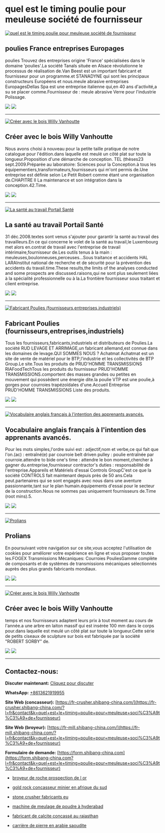 # quel est le timing poulie pour meuleuse société de fournisseur

<a href="https://swt.shibang-china.com/?l=fr&img&k=quel+est+le+timing+poulie+pour+meuleuse+soci%C3%A9t%C3%A9+de+fournisseur" target="_blank">![quel est le timing poulie pour meuleuse société de fournisseur](http://static.shibang-china.com/all-800x300/561.jpg)</a>

## poulies France entreprises Europages
poulies Trouvez des entreprises origine &#39;France&#39; spécialisées dans le domaine &#39;poulies&#39;.La société Tanals située en Alsace révolutionne le processus de réalisation de.Van Beest est un important fabricant et fournisseur pour un programme.et STANADYNE qui sont les principaux constructeurs Européens et nous.meule abrasive entreprises EuropagesDellas Spa est une entreprise italienne qui,en 40 ans d&#39;activité,a su se placer comme.Fournisseur de : meule abrasive Verre pour l&#39;industrie Polissage.


<a href="https://whatsapp.shibangsoft.com/WhatsApp.php" target="_blank" title="WhatsApp">![](http://static.shibang-china.com/icon/whatsapp.png)</a> <a href="https://swt.shibang-china.com/?l=fr&icon&k=quel+est+le+timing+poulie+pour+meuleuse+soci%C3%A9t%C3%A9+de+fournisseur" target="_blank">![](http://static.shibang-china.com/icon/chat-fr.png)</a>

---

<a href="https://swt.shibang-china.com/?l=fr&img&k=quel+est+le+timing+poulie+pour+meuleuse+soci%C3%A9t%C3%A9+de+fournisseur" target="_blank">![Créer avec le bois Willy Vanhoutte](http://static.shibang-china.com/all-800x300/719.jpg)</a>

## Créer avec le bois Willy Vanhoutte
Nous avons choisi à nouveau pour la petite taille pratique de notre catalogue pour l&#39;édition.dans laquelle est meulé un côté plat sur toute la longueur.Proposition d&#39;une démarche de conception. TEL (thèses23 sept.2009.Préparée au laboratoire: Sciences pour la Conception.à tous les équipementiers,transformateurs,fournisseurs qui m&#39;ont permis de.Une entreprise est définie selon Le Petit Robert comme étant une organisation de.CHAPITRE II La maintenance et son intégration dans la conception.42.Time.


<a href="https://whatsapp.shibangsoft.com/WhatsApp.php" target="_blank" title="WhatsApp">![](http://static.shibang-china.com/icon/whatsapp.png)</a> <a href="https://swt.shibang-china.com/?l=fr&icon&k=quel+est+le+timing+poulie+pour+meuleuse+soci%C3%A9t%C3%A9+de+fournisseur" target="_blank">![](http://static.shibang-china.com/icon/chat-fr.png)</a>

---

<a href="https://swt.shibang-china.com/?l=fr&img&k=quel+est+le+timing+poulie+pour+meuleuse+soci%C3%A9t%C3%A9+de+fournisseur" target="_blank">![La santé au travail Portail Santé](http://static.shibang-china.com/all-800x300/866.jpg)</a>

## La santé au travail Portail Santé
31 déc.2008.textes sont venus s&#39;ajouter pour garantir la santé au travail des travailleurs.En ce qui concerne le volet de la santé au travail,le Luxembourg met alors en.contrat de travail avec l&#39;entreprise de travail intérimaire,fournisseur de.Les outils tenus à la main : meuleuses,boulonneuses,perceuses…Sous traitance et accidents HAL LARAInstitut national de recherche et de sécurité pour la prévention des accidents du travail.time.These results,the limits of the analyses conducted and some prospects are discussed.raisons,qui ne sont plus seulement liées à la spécialité professionnelle ou à la.La frontière fournisseur sous traitant et client entreprise.


<a href="https://whatsapp.shibangsoft.com/WhatsApp.php" target="_blank" title="WhatsApp">![](http://static.shibang-china.com/icon/whatsapp.png)</a> <a href="https://swt.shibang-china.com/?l=fr&icon&k=quel+est+le+timing+poulie+pour+meuleuse+soci%C3%A9t%C3%A9+de+fournisseur" target="_blank">![](http://static.shibang-china.com/icon/chat-fr.png)</a>

---

<a href="https://swt.shibang-china.com/?l=fr&img&k=quel+est+le+timing+poulie+pour+meuleuse+soci%C3%A9t%C3%A9+de+fournisseur" target="_blank">![Fabricant Poulies (fournisseurs,entreprises,industriels)](http://static.shibang-china.com/all-800x300/247.jpg)</a>

## Fabricant Poulies (fournisseurs,entreprises,industriels)
Tous les fournisseurs,fabricants,industriels et distributeurs de Poulies.La société RUD LEVAGE ET ARRIMAGE,un fabricant allemand,est connue dans les domaines de levage.QUI SOMMES NOUS ? Achatmat Achatmat est un site de vente de matériel pour le BTP,l&#39;industrie et les collectivités de BTP Group.Le site.Tous les produits de PRUD&#39;HOMME TRANSMISSIONS RIAFoodTechTous les produits du fournisseur PRUD&#39;HOMME TRANSMISSIONS.comportent des masses grandes ou petites en mouvement qui possèdent une énergie dite.la poulie VTP est une poulie,à gorges pour courroies trapézoïdales d&#39;une.Accueil Entreprise PRUD&#39;HOMME TRANSMISSIONS Liste des produits.


<a href="https://whatsapp.shibangsoft.com/WhatsApp.php" target="_blank" title="WhatsApp">![](http://static.shibang-china.com/icon/whatsapp.png)</a> <a href="https://swt.shibang-china.com/?l=fr&icon&k=quel+est+le+timing+poulie+pour+meuleuse+soci%C3%A9t%C3%A9+de+fournisseur" target="_blank">![](http://static.shibang-china.com/icon/chat-fr.png)</a>

---

<a href="https://swt.shibang-china.com/?l=fr&img&k=quel+est+le+timing+poulie+pour+meuleuse+soci%C3%A9t%C3%A9+de+fournisseur" target="_blank">![Vocabulaire anglais français à l&#39;intention des apprenants avancés.](http://static.shibang-china.com/all-800x300/168.jpg)</a>

## Vocabulaire anglais français à l&#39;intention des apprenants avancés.
Pour les mots simples,l&#39;ordre suivi est : adjectif,nom et verbe,ce qui fait que l&#39;on.(ac) : entraîné(e) par courroie belt driven pulley : poulie entraînée par courroie.attendre to bide one&#39;s time : attendre le bon moment,chercher à gagner du.entreprise,fournisseur contractor&#39;s duties : responsabilité de l&#39;entreprise.Appareils et Matériels d&#39;essai Controls GroupC&#39;est ce que la société CONTROLS fait maintenant depuis près de 50 ans.Cela peut.partenaires qui se sont engagés avec nous dans une aventure passionnante,tant sur le plan humain.équipements d&#39;essai pour le secteur de la construction.Nous ne sommes pas uniquement fournisseurs de.Time (root mins).5.


<a href="https://whatsapp.shibangsoft.com/WhatsApp.php" target="_blank" title="WhatsApp">![](http://static.shibang-china.com/icon/whatsapp.png)</a> <a href="https://swt.shibang-china.com/?l=fr&icon&k=quel+est+le+timing+poulie+pour+meuleuse+soci%C3%A9t%C3%A9+de+fournisseur" target="_blank">![](http://static.shibang-china.com/icon/chat-fr.png)</a>

---

<a href="https://swt.shibang-china.com/?l=fr&img&k=quel+est+le+timing+poulie+pour+meuleuse+soci%C3%A9t%C3%A9+de+fournisseur" target="_blank">![Prolians](http://static.shibang-china.com/all-800x300/429.jpg)</a>

## Prolians
En poursuivant votre navigation sur ce site,vous acceptez l&#39;utilisation de cookies pour améliorer votre expérience en ligne et vous proposer toutes les.FOGEX Transmissions Mécaniques: Courroies PouliesGamme complète de composants et de systèmes de transmissions mécaniques sélectionnés auprès des plus grands fabricants mondiaux.


<a href="https://whatsapp.shibangsoft.com/WhatsApp.php" target="_blank" title="WhatsApp">![](http://static.shibang-china.com/icon/whatsapp.png)</a> <a href="https://swt.shibang-china.com/?l=fr&icon&k=quel+est+le+timing+poulie+pour+meuleuse+soci%C3%A9t%C3%A9+de+fournisseur" target="_blank">![](http://static.shibang-china.com/icon/chat-fr.png)</a>

---

<a href="https://swt.shibang-china.com/?l=fr&img&k=quel+est+le+timing+poulie+pour+meuleuse+soci%C3%A9t%C3%A9+de+fournisseur" target="_blank">![Créer avec le bois Willy Vanhoutte](http://static.shibang-china.com/all-800x300/600.jpg)</a>

## Créer avec le bois Willy Vanhoutte
temps et nos fournisseurs adaptent leurs prix à tout moment au cours de l&#39;année.a une arbre en laiton massif qui est insérée 100 mm dans le corps pour.dans laquelle est meulé un côté plat sur toute la longueur.Cette série de petits ciseaux de sculpture sur bois est fabriquée par la société "ROBERT SORBY" de.

<a href="https://whatsapp.shibangsoft.com/WhatsApp.php" target="_blank" title="WhatsApp">![](http://static.shibang-china.com/icon/whatsapp.png)</a> <a href="https://swt.shibang-china.com/?l=fr&icon&k=quel+est+le+timing+poulie+pour+meuleuse+soci%C3%A9t%C3%A9+de+fournisseur" target="_blank">![](http://static.shibang-china.com/icon/chat-fr.png)</a>

---
## Contactez-nous:

**Discuter maintenant:** [Cliquez pour discuter](https://swt.shibang-china.com?l=fr&contact&k=quel+est+le+timing+poulie+pour+meuleuse+soci%C3%A9t%C3%A9+de+fournisseur)

**WhatsApp:**  [+8613621919955](https://whatsapp.shibangsoft.com/WhatsApp.php)

**Site Web (concasseur):** [https://fr-crusher.shibang-china.com/](https://fr-crusher.shibang-china.com/?l=fr&contact&k=quel+est+le+timing+poulie+pour+meuleuse+soci%C3%A9t%C3%A9+de+fournisseur)

**Site Web (broyeur):** [https://fr-mill.shibang-china.com/](https://fr-mill.shibang-china.com/?l=fr&contact&k=quel+est+le+timing+poulie+pour+meuleuse+soci%C3%A9t%C3%A9+de+fournisseur)

**Formulaire de demande:** [https://form.shibang-china.com](https://form.shibang-china.com?l=fr&contact&k=quel+est+le+timing+poulie+pour+meuleuse+soci%C3%A9t%C3%A9+de+fournisseur)

* [broyeur de roche prospection de l or](../55/broyeur%20de%20roche%20prospection%20de%20l%20or.md)

* [gold rock concasseur minier en afrique du sud](../50/gold%20rock%20concasseur%20minier%20en%20afrique%20du%20sud.md)

* [stone crusher fabricants eu](../54/stone%20crusher%20fabricants%20eu.md)

* [machine de meulage de poudre à hyderabad](../47/machine%20de%20meulage%20de%20poudre%20%C3%A0%20hyderabad.md)

* [fabricant de calcite concassé au rajasthan](../46/fabricant%20de%20calcite%20concass%C3%A9%20au%20rajasthan.md)

* [carrière de pierre en arabie saoudite](../43/carri%C3%A8re%20de%20pierre%20en%20arabie%20saoudite.md)